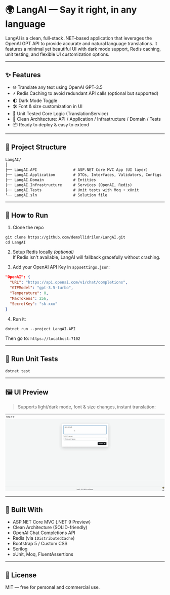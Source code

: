 ﻿# 🌍 LangAI — Say it right, in any language

LangAI is a clean, full-stack .NET-based application that leverages the OpenAI GPT API to provide accurate and natural language translations. It features a minimal yet beautiful UI with dark mode support, Redis caching, unit testing, and flexible UI customization options.

---

## ✨ Features

- 🌐 Translate any text using OpenAI GPT-3.5
- ⚡ Redis Caching to avoid redundant API calls (optional but supported)
- 🌓 Dark Mode Toggle
- 🛠️ Font & size customization in UI
- 🧪 Unit Tested Core Logic (TranslationService)
- 🧼 Clean Architecture: API / Application / Infrastructure / Domain / Tests
- 📦 Ready to deploy & easy to extend

---

## 📁 Project Structure

```
LangAI/
│
├── LangAI.API                # ASP.NET Core MVC App (UI layer)
├── LangAI.Application        # DTOs, Interfaces, Validators, Configs
├── LangAI.Domain             # Entities
├── LangAI.Infrastructure     # Services (OpenAI, Redis)
├── LangAI.Tests              # Unit tests with Moq + xUnit
└── LangAI.sln                # Solution file
```

---

## 🚀 How to Run

1. Clone the repo

```
git clone https://github.com/demollidrilon/LangAI.git
cd LangAI
```

2. Setup Redis locally _(optional)_  
   If Redis isn't available, LangAI will fallback gracefully without crashing.

3. Add your OpenAI API Key in `appsettings.json`:

```json
"OpenAI": {
  "URL": "https://api.openai.com/v1/chat/completions",
  "GTPModel": "gpt-3.5-turbo",
  "Temperature": 0,
  "MaxTokens": 256,
  "SecretKey": "sk-xxx"
}
```

4. Run it:

```
dotnet run --project LangAI.API
```

Then go to: `https://localhost:7102`

---

## 🧪 Run Unit Tests

```
dotnet test
```

---

## 🖼️ UI Preview

> Supports light/dark mode, font & size changes, instant translation:

![LangAI UI Demo](docs/ui-preview.gif)

---

## 🧠 Built With

- ASP.NET Core MVC (.NET 9 Preview)
- Clean Architecture (SOLID-friendly)
- OpenAI Chat Completions API
- Redis (via `IDistributedCache`)
- Bootstrap 5 / Custom CSS
- Serilog
- xUnit, Moq, FluentAssertions

---

## 📄 License

MIT — free for personal and commercial use.